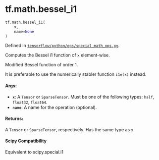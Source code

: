 <div itemscope itemtype="http://developers.google.com/ReferenceObject">
<meta itemprop="name" content="tf.math.bessel_i1" />
<meta itemprop="path" content="Stable" />
</div>

# tf.math.bessel_i1

``` python
tf.math.bessel_i1(
    x,
    name=None
)
```



Defined in [`tensorflow/python/ops/special_math_ops.py`](/code/stable/tensorflow/python/ops/special_math_ops.py).

Computes the Bessel i1 function of `x` element-wise.

Modified Bessel function of order 1.

It is preferable to use the numerically stabler function `i1e(x)` instead.

#### Args:

* <b>`x`</b>: A `Tensor` or `SparseTensor`. Must be one of the following types: `half`,
    `float32`, `float64`.
* <b>`name`</b>: A name for the operation (optional).


#### Returns:

A `Tensor` or `SparseTensor`, respectively. Has the same type as `x`.



#### Scipy Compatibility
Equivalent to scipy.special.i1

